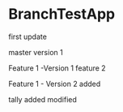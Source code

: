 # BranchTestApp

first update

master version 1

Feature 1 -Version 1
feature 2


Feature 1 - Version 2 added


tally added modified